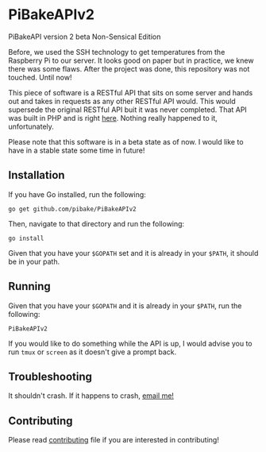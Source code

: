 # PiBakeAPIv2
PiBakeAPI version 2 beta Non-Sensical Edition

Before, we used the SSH technology to get temperatures from the Raspberry Pi to our server. It looks good on paper
but in practice, we knew there was some flaws. After the project was done, this repository was not touched. Until now!

This piece of software is a RESTful API that sits on some server and hands out and takes in requests as any other RESTful API would. This would supersede the original RESTful API buit it was never completed. That API was built in PHP and is right [here](https://github.com/pibake/PiBakeAPI). Nothing really happened to it, unfortunately.

Please note that this software is in a beta state as of now. I would like to have in a stable state some time in future!

## Installation

If you have Go installed, run the following:

`go get github.com/pibake/PiBakeAPIv2`

Then, navigate to that directory and run the following:

`go install`

Given that you have your `$GOPATH` set and it is already in your `$PATH`, it should be in your path.

## Running

Given that you have your `$GOPATH` and it is already in your `$PATH`, run the following:

`PiBakeAPIv2`

If you would like to do something while the API is up, I would advise you to run `tmux` or `screen` as it doesn't
give a prompt back.

## Troubleshooting

It shouldn't crash. If it happens to crash, [email me!](mailto:wjmiller2016@gmail.com)

## Contributing

Please read [contributing](https://github.com/pibake/PiBakeAPIv2/blob/master/CONTRIBUTING.md) file if you are interested in contributing!